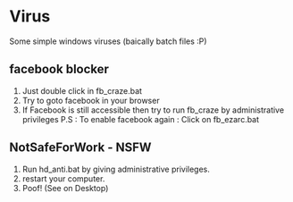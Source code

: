 # Virus
Some simple windows viruses (baically batch files :P)
## facebook blocker
1. Just double click in fb_craze.bat
2. Try to goto facebook in your browser
3. If Facebook is still accessible then try to run fb_craze by administrative privileges
P.S :  To enable facebook again : Click on fb_ezarc.bat

## NotSafeForWork - NSFW
1. Run hd_anti.bat by giving administrative privileges.
2. restart your computer.
3. Poof! (See on Desktop)
